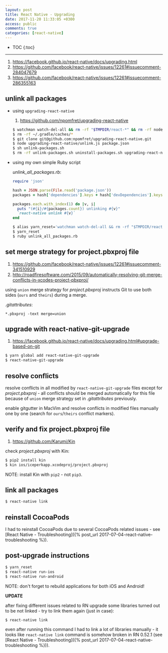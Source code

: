 ```yaml
---
layout: post
title: React Native - Upgrading
date: 2017-11-20 11:33:05 +0300
access: public
comments: true
categories: [react-native]
---
```


<!-- more -->

* TOC
{:toc}
<hr>

1. <https://facebook.github.io/react-native/docs/upgrading.html>
2. <https://github.com/facebook/react-native/issues/12261#issuecomment-284047679>
3. <https://github.com/facebook/react-native/issues/12261#issuecomment-286355163>

unlink all packages
-------------------

- using `upgrading-react-native`

  1. <https://github.com/npomfret/upgrading-react-native>

  ```sh
  $ watchman watch-del-all && rm -rf "$TMPDIR/react-*" && rm -rf node_modules/ && yarn cache clean && yarn install
  $ rm -rf ~/.gradle/caches/*
  $ git clone git@github.com:npomfret/upgrading-react-native.git
  $ node upgrading-react-native/unlink.js package.json
  $ sh unlink-packages.sh
  $ rm -rf unlink-packages.sh uninstall-packages.sh upgrading-react-native/
  ```

- using my own simple Ruby script

  _unlink\_all\_packages.rb_:

  ```ruby
  require 'json'

  hash = JSON.parse(File.read('package.json'))
  packages = hash['dependencies'].keys + hash['devDependencies'].keys

  packages.each.with_index(1) do |v, i|
    puts "(#{i}/#{packages.count}) unlinking #{v}"
    `react-native unlink #{v}`
  end
  ```

  ```sh
  $ alias yarn_reset='watchman watch-del-all && rm -rf "$TMPDIR/react-*" && rm -rf node_modules/ && yarn cache clean && yarn install'
  $ yarn_reset
  $ ruby unlink_all_packages.rb
  ```

set merge strategy for project.pbxproj file
-------------------------------------------

1. <https://github.com/facebook/react-native/issues/12261#issuecomment-341510929>
2. <http://roadfiresoftware.com/2015/09/automatically-resolving-git-merge-conflicts-in-xcodes-project-pbxproj/>

using `union` merge strategy for _project.pbxproj_ instructs
Git to use both sides (`ours` and `theirs`) during a merge.

_.gitattributes_:

```
*.pbxproj -text merge=union
```

upgrade with react-native-git-upgrade
-------------------------------------

1. <https://facebook.github.io/react-native/docs/upgrading.html#upgrade-based-on-git>

```sh
$ yarn global add react-native-git-upgrade
$ react-native-git-upgrade
```

resolve conflicts
-----------------

resolve conflicts in all modified by `react-native-git-upgrade` files except
for _project.pbxproj_ - all conflicts should be merged automatically for this
file because of `union` merge strategy set in _.gitattributes_ previously.

enable gitgutter in MacVim and resolve conflicts in modified files manually
one by one (search for `ours`/`theirs` conflict markers).

verify and fix project.pbxproj file
-----------------------------------

1. <https://github.com/Karumi/Kin>

check _project.pbxproj_ with Kin:

```sh
$ pip2 install kin
$ kin ios/iceperkapp.xcodeproj/project.pbxproj
```

NOTE: install Kin with `pip2` - not `pip3`.

link all packages
-----------------

```sh
$ react-native link
```

reinstall CocoaPods
-------------------

I had to reinstall CocoaPods due to several CocoaPods related issues - see
[React Native - Troubleshooting]({% post_url 2017-07-04-react-native-troubleshooting %}).

post-upgrade instructions
-------------------------

```sh
$ yarn_reset
$ react-native run-ios
$ react-native run-android
```

NOTE: don't forget to rebuild applications for both iOS and Android!

**UPDATE**

after fixing different issues related to RN upgrade some libraries
turned out to be not linked - try to link them again (just in case):

```sh
$ react-native link
```

even after running this command I had to link a lot of libraries manually -
it looks like `react-native link` command is somehow broken in RN 0.52.1
(see [React Native - Troubleshooting]({% post_url 2017-07-04-react-native-troubleshooting %})).
